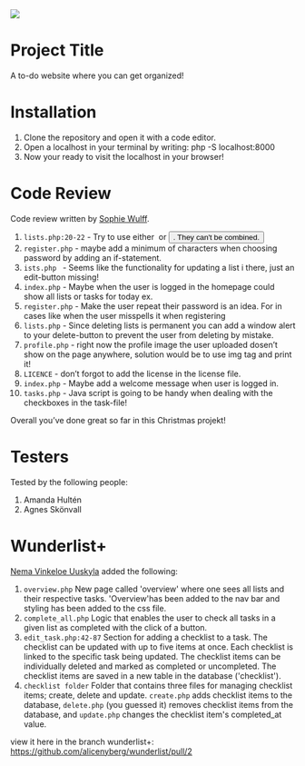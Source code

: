<img src="https://media.giphy.com/media/h5Kj3oDLtuh6NoRy5x/giphy.gif">

# Project Title

A to-do website where you can get organized! 

# Installation

1. Clone the repository and open it with a code editor.
2. Open a localhost in your terminal by writing: php -S localhost:8000
3. Now your ready to visit the localhost in your browser!

# Code Review

Code review written by [Sophie Wulff](https://github.com/sowulff).

1. `lists.php:20-22` - Try to use either <a> or <button>. They can't be combined.
2. `register.php` - maybe add a minimum of characters when choosing password by adding an if-statement.
3. `ists.php ` - Seems like the functionality for updating a list i there, just an edit-button missing!
4. `index.php` - Maybe when the user is logged in the homepage could show all lists or tasks for today ex.
5. `register.php` - Make the user repeat their password is an idea. For in cases like when the user misspells it when registering
6. `lists.php` - Since deleting lists is permanent you can add a window alert to your delete-button to prevent the user from deleting by mistake.
7. `profile.php` - right now the profile image the user uploaded dosen’t show on the page anywhere, solution would be to use img tag and print it!
8. `LICENCE` - don’t forgot to add the license in the license file.
9. `index.php` - Maybe add a welcome message when user is logged in.
10. `tasks.php` - Java script is going to be handy when dealing with the checkboxes in the task-file!

Overall you’ve done great so far in this Christmas projekt!

# Testers

Tested by the following people:

1. Amanda Hultén
2. Agnes Skönvall
    
# Wunderlist+

[Nema Vinkeloe Uuskyla](https://github.com/patrosk) added the following:

1. `overview.php` New page called 'overview' where one sees all lists and their respective tasks. 'Overview'has been added to the nav bar and styling has been added to the css file.
2. `complete_all.php` Logic that enables the user to check all tasks in a given list as completed with the click of a button.
3. `edit_task.php:42-87` Section for adding a checklist to a task. The checklist can be updated with up to five items at once. Each checklist is linked to the specific task being updated. The checklist items can be individually deleted and marked as completed or uncompleted. The checklist items are saved in a new table in the database ('checklist').
4. `checklist folder` Folder that contains three files for managing checklist items; create, delete and update. `create.php` adds checklist items to the database, `delete.php` (you guessed it) removes checklist items from the database, and `update.php` changes the checklist item's completed_at value.

view it here in the branch wunderlist+: https://github.com/alicenyberg/wunderlist/pull/2
